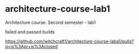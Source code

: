 # architecture-course-lab1
Architecture course. Second semester - lab1

failed and passed builds

https://github.com/witchcraft1/architecture-course-laba1/pulls?q=is%3Apr+is%3Aclosed
